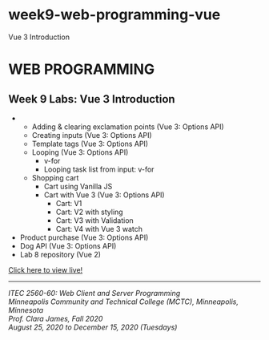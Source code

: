 # week9-web-programming-vue

Vue 3 Introduction

<h1>WEB PROGRAMMING</h1>

<h2>Week 9 Labs: Vue 3 Introduction</h2>

<ul>
  <li>
    <ul>
      <li>Adding & clearing exclamation points (Vue 3: Options API)</li>
      <li>Creating inputs (Vue 3: Options API)</li>
      <li>Template tags (Vue 3: Options API)</li>
      <li>Looping (Vue 3: Options API)
        <ul>
          <li>v-for</li>
          <li>Looping task list from input: v-for</li>
        </ul>
      </li>
      <li>Shopping cart
        <ul>
          <li>Cart using Vanilla JS</li>
          <li>Cart with Vue 3 (Vue 3: Options API)
            <ul>
              <li>Cart: V1</li>
              <li>Cart: V2 with styling</li>
              <li>Cart: V3 with Validation</li>
              <li>Cart: V4 with Vue 3 watch</li>
            </ul>
          </li>
        </ul>
      </li>
    </ul>
  </li>
  <li>Product purchase (Vue 3: Options API)</li>
  <li>Dog API (Vue 3: Options API)</li>
  <li>Lab 8 repository (Vue 2)</li>
</ul>

<a href="https://myverdict.github.io/week9-web-programming-vue/index.html">
  Click here to view live!
</a>

<hr />

<p>
  <i>
    ITEC 2560-60: Web Client and Server Programming
    <br />
    Minneapolis Community and Technical College (MCTC), Minneapolis, Minnesota
    <br />
    Prof. Clara James, Fall 2020
    <br />
    August 25, 2020 to December 15, 2020 (Tuesdays)
  </i>
</p>
